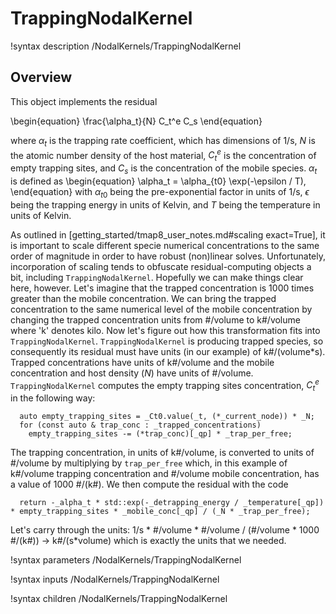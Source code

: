 # TrappingNodalKernel

!syntax description /NodalKernels/TrappingNodalKernel

## Overview

This object implements the residual

\begin{equation}
\frac{\alpha_t}{N} C_t^e C_s
\end{equation}

where $\alpha_t$ is the trapping rate coefficient, which has dimensions of
1/s, $N$ is the atomic number density of the host material, $C_t^e$ is the
concentration of empty trapping sites, and $C_s$ is the concentration of the
mobile species.
$\alpha_t$ is defined as
\begin{equation}
\alpha_t = \alpha_{t0} \exp(-\epsilon / T),
\end{equation}
with $\alpha_{t0}$ being the pre-exponential factor in units of 1/s, $\epsilon$ being the trapping energy in units of Kelvin, and $T$ being the temperature in units of Kelvin.

As outlined in [getting_started/tmap8_user_notes.md#scaling exact=True], it is important
to scale different specie numerical concentrations to the same order of magnitude
in order to have robust (non)linear solves. Unfortunately, incorporation of scaling
tends to obfuscate residual-computing objects a bit, including
`TrappingNodalKernel`. Hopefully we can make things clear here, however. Let's
imagine that the trapped concentration is 1000 times greater than the mobile
concentration. We can bring the trapped concentration to the same numerical
level of the mobile concentration by changing the trapped concentration units
from #/volume to k#/volume where 'k' denotes kilo. Now let's figure out how this
transformation fits into `TrappingNodalKernel`. `TrappingNodalKernel` is
producing trapped species, so consequently its residual must have units (in our
example) of k#/(volume*s). Trapped concentrations have units of k#/volume
and the mobile concentration and host density ($N$) have units of
#/volume. `TrappingNodalKernel` computes the empty trapping sites concentration,
$C_t^e$ in the following way:

```language=c++
  auto empty_trapping_sites = _Ct0.value(_t, (*_current_node)) * _N;
  for (const auto & trap_conc : _trapped_concentrations)
    empty_trapping_sites -= (*trap_conc)[_qp] * _trap_per_free;
```

The trapping concentration, in units of k#/volume, is converted to units of
#/volume by multiplying by `trap_per_free` which, in this example of k#/volume
trapping concentration and #/volume mobile concentration, has a value of
1000 #/(k#). We then compute the residual with the code

```language=c++
  return -_alpha_t * std::exp(-_detrapping_energy / _temperature[_qp]) * empty_trapping_sites * _mobile_conc[_qp] / (_N * _trap_per_free);
```

Let's carry through the units: 1/s * #/volume * #/volume / (#/volume * 1000 #/(k#)) ->
k#/(s*volume) which is exactly the units that we needed.

!syntax parameters /NodalKernels/TrappingNodalKernel

!syntax inputs /NodalKernels/TrappingNodalKernel

!syntax children /NodalKernels/TrappingNodalKernel
